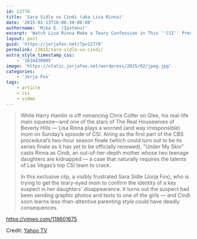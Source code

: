 ```yaml
---
id: 12778
title: 'Sara Sidle vs Cindi (aka Lisa Rinna)'
date: '2015-02-13T16:06:30-08:00'
authorname: 'Mika E. (Ipstenu)'
excerpt: 'Watch Lisa Rinna Make a Teary Confession in This ''CSI'' Preview (Video)'
layout: post
guid: 'https://jorjafox.net/?p=12778'
permalink: /2015/sara-sidle-vs-cindi/
astra_style_timestamp_css:
    - '1634430005'
image: 'https://static.jorjafox.net/wordpress/2015/02/jpeg.jpg'
categories:
    - 'Jorja Fox'
tags:
    - article
    - csi
    - video
---
```


<blockquote>While Harry Hamlin is off romancing Chris Colfer on Glee, his real-life main squeeze—and one of the stars of The Real Housewives of Beverly Hills — Lisa Rinna plays a worried (and way irresponsible) mom on Sunday’s episode of CSI. Airing as the first part of the CBS procedural’s two-hour season finale (which could turn out to be its series finale as it has yet to be officially renewed), "Under My Skin" casts Rinna as Cindi, an out-of-her-depth mother whose two teenage daughters are kidnapped — a case that naturally requires the talents of Las Vegas’s top CSI team to crack.

In this exclusive clip, a visibly frustrated Sara Sidle (Jorja Fox), who is trying to get the teary-eyed mom to confirm the identity of a key suspect in her daughters’ disappearance. It turns out the suspect had been sending graphic photos and texts to one of the girls — and Cindi soon learns less-than-attentive parenting style could have deadly consequences.</blockquote>

https://vimeo.com/119601675

Credit: <a href="https://tv.yahoo.com/blogs/tv-news/watch-lisa-rinna-make-a-teary-confession-in-an-exclusive--csi--clip--video-215910741.html">Yahoo TV</a>
